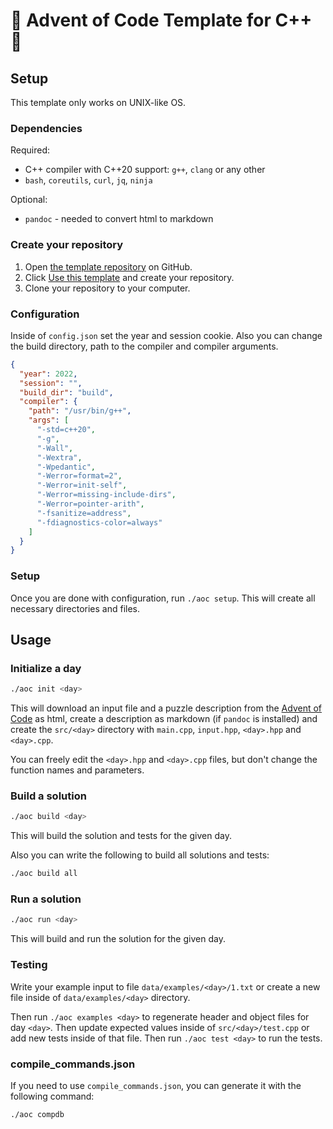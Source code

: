 # 🎄 Advent of Code Template for C++ 🎄

## Setup

This template only works on UNIX-like OS.

### Dependencies

Required:  
- C++ compiler with C++20 support: `g++`, `clang` or any other
- `bash`, `coreutils`, `curl`, `jq`, `ninja`

Optional:  
- `pandoc` - needed to convert html to markdown

### Create your repository

1. Open [the template repository](https://github.com/infastin/advent-of-code-cpp) on GitHub.
2. Click [Use this template](https://github.com/infastin/advent-of-code-cpp/generate) and create your repository.
3. Clone your repository to your computer.

### Configuration

Inside of `config.json` set the year and session cookie.
Also you can change the build directory, path to the compiler and compiler arguments.

```json
{
  "year": 2022,
  "session": "",
  "build_dir": "build",
  "compiler": {
    "path": "/usr/bin/g++",
    "args": [
      "-std=c++20",
      "-g",
      "-Wall",
      "-Wextra",
      "-Wpedantic",
      "-Werror=format=2",
      "-Werror=init-self",
      "-Werror=missing-include-dirs",
      "-Werror=pointer-arith",
      "-fsanitize=address",
      "-fdiagnostics-color=always"
    ]
  }
}
```

### Setup

Once you are done with configuration, run `./aoc setup`.
This will create all necessary directories and files.

## Usage

### Initialize a day

```bash
./aoc init <day>
```

This will download an input file and a puzzle description from the [Advent of Code](https://adventofcode.com) as html,
create a description as markdown (if `pandoc` is installed) and create the
`src/<day>` directory with `main.cpp`, `input.hpp`, `<day>.hpp` and `<day>.cpp`.

You can freely edit the `<day>.hpp` and `<day>.cpp` files,
but don't change the function names and parameters.

### Build a solution

```bash
./aoc build <day>
```

This will build the solution and tests for the given day.

Also you can write the following to build all solutions and tests:
```bash
./aoc build all
```

### Run a solution

```bash
./aoc run <day>
```

This will build and run the solution for the given day.

### Testing

Write your example input to file `data/examples/<day>/1.txt` or create
a new file inside of `data/examples/<day>` directory.

Then run `./aoc examples <day>` to regenerate header and object files for day `<day>`.
Then update expected values inside of `src/<day>/test.cpp` or add new tests
inside of that file. Then run `./aoc test <day>` to run the tests.

### compile_commands.json

If you need to use `compile_commands.json`, you can generate it with the following command:
```bash
./aoc compdb
```
